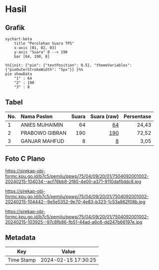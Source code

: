 # Hasil

## Grafik

```mermaid
xychart-beta
    title "Perolehan Suara TPS"
    x-axis [01, 02, 03]
    y-axis "Suara" 0 --> 190
    bar [64, 190, 8]
```

```mermaid
%%{init: {"pie": {"textPosition": 0.5}, "themeVariables": {"pieOuterStrokeWidth": "5px"}} }%%
pie showData
    "1" : 64
    "2" : 190
    "3" : 8
```

## Tabel

| No. | Nama Paslon    | Suara | Suara (raw) | Persentase |
|:--- |:-------------- | -----:| -----------:| ----------:|
| 1   | ANIES MUHAIMIN | 64    | [64][p-1]   | 24,43      |
| 2   | PRABOWO GIBRAN | 190   | [190][p-2]  | 72,52      |
| 3   | GANJAR MAHFUD  | 8     | [8][p-3]    | 3,05       |


[p-1]: https://github.com/gigit-pemilu/pemilu-2024-75-gorontalo/blob/main/pilpres/hitung-suara/sub/75-gorontalo/sub/04-pohuwato/sub/09-buntulia/sub/2001-hulawa/sub/002-tps/sub/paslon-1.txt
[p-2]: https://github.com/gigit-pemilu/pemilu-2024-75-gorontalo/blob/main/pilpres/hitung-suara/sub/75-gorontalo/sub/04-pohuwato/sub/09-buntulia/sub/2001-hulawa/sub/002-tps/sub/paslon-2.txt
[p-3]: https://github.com/gigit-pemilu/pemilu-2024-75-gorontalo/blob/main/pilpres/hitung-suara/sub/75-gorontalo/sub/04-pohuwato/sub/09-buntulia/sub/2001-hulawa/sub/002-tps/sub/paslon-3.txt

## Foto C Plano

https://sirekap-obj-formc.kpu.go.id/b7c5/pemilu/ppwp/75/04/09/20/01/7504092001002-20240215-104034--acf76bb8-2f80-4e00-a371-9110daf6ddc8.jpg

https://sirekap-obj-formc.kpu.go.id/b7c5/pemilu/ppwp/75/04/09/20/01/7504092001002-20240215-104442--9e5e5352-9e70-4e83-b323-1c53a862f08b.jpg

https://sirekap-obj-formc.kpu.go.id/b7c5/pemilu/ppwp/75/04/09/20/01/7504092001002-20240215-103925--97c8fb86-fb51-44ad-a6c6-dd247b66197e.jpg


## Metadata

| Key        | Value               |
| ---------- | ------------------- |
| Time Stamp | 2024-02-15 17:30:25 |



